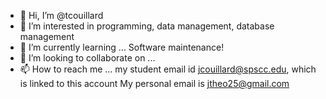 - 👋 Hi, I’m @tcouillard
- 👀 I’m interested in programming, data management, database management
- 🌱 I’m currently learning ... Software maintenance!
- 💞️ I’m looking to collaborate on ...
- 📫 How to reach me ... my student email id jcouillard@spscc.edu, which is linked to this account
My personal email is jtheo25@gmail.com

<!---
tcouillard/tcouillard is a ✨ special ✨ repository because its `README.md` (this file) appears on your GitHub profile.
You can click the Preview link to take a look at your changes.
--->
